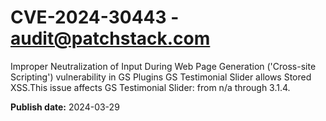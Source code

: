 # CVE-2024-30443 - audit@patchstack.com

Improper Neutralization of Input During Web Page Generation ('Cross-site Scripting') vulnerability in GS Plugins GS Testimonial Slider allows Stored XSS.This issue affects GS Testimonial Slider: from n/a through 3.1.4.



**Publish date:** 2024-03-29
